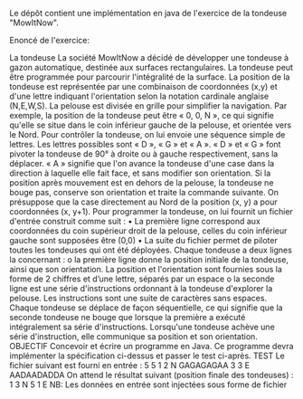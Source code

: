 
Le dépôt contient une implémentation en java de l'exercice de la tondeuse "MowItNow".

Enoncé de l'exercice:

La tondeuse
La société MowItNow a décidé de développer une tondeuse à gazon automatique, 
destinée aux surfaces rectangulaires. 
La tondeuse peut être programmée pour parcourir l'intégralité de la surface. La 
position de la tondeuse est représentée par une combinaison de coordonnées (x,y) 
et d'une lettre indiquant l'orientation selon la notation cardinale anglaise (N,E,W,S). 
La pelouse est divisée en grille pour simplifier la navigation. 
Par exemple, la position de la tondeuse peut être « 0, 0, N », ce qui signifie qu'elle 
se situe dans le coin inférieur gauche de la pelouse, et orientée vers le Nord. 
Pour contrôler la tondeuse, on lui envoie une séquence simple de lettres. Les lettres 
possibles sont « D », « G » et « A ». « D » et « G » font pivoter la tondeuse de 90° à 
droite ou à gauche respectivement, sans la déplacer. « A » signifie que l'on avance 
la tondeuse d'une case dans la direction à laquelle elle fait face, et sans modifier 
son orientation. 
Si la position après mouvement est en dehors de la pelouse, la tondeuse ne bouge 
pas, conserve son orientation et traite la commande suivante. 
On présuppose que la case directement au Nord de la position (x, y) a pour 
coordonnées (x, y+1). 
Pour programmer la tondeuse, on lui fournit un fichier d'entrée construit comme 
suit : 
• La première ligne correspond aux coordonnées du coin supérieur droit de la 
pelouse, celles du coin inférieur gauche sont supposées être (0,0)
• La suite du fichier permet de piloter toutes les tondeuses qui ont été 
déployées. Chaque tondeuse a deux lignes la concernant :
o la première ligne donne la position initiale de la tondeuse, ainsi que 
son orientation. La position et l'orientation sont fournies sous la forme 
de 2 chiffres et d’une lettre, séparés par un espace
o la seconde ligne est une série d'instructions ordonnant à la tondeuse 
d'explorer la pelouse. Les instructions sont une suite de caractères sans 
espaces. 
Chaque tondeuse se déplace de façon séquentielle, ce qui signifie que la seconde 
tondeuse ne bouge que lorsque la première a exécuté intégralement sa série 
d'instructions. 
Lorsqu'une tondeuse achève une série d'instruction, elle communique sa position 
et son orientation. 
OBJECTIF
Concevoir et écrire un programme en Java. Ce programme devra implémenter la 
spécification ci-dessus et passer le test ci-après. 
TEST
Le fichier suivant est fourni en entrée : 5 5 1 2 N GAGAGAGAA 3 3 E AADAADADDA 
On attend le résultat suivant (position finale des tondeuses) : 1 3 N 5 1 E NB: Les 
données en entrée sont injectées sous forme de fichier